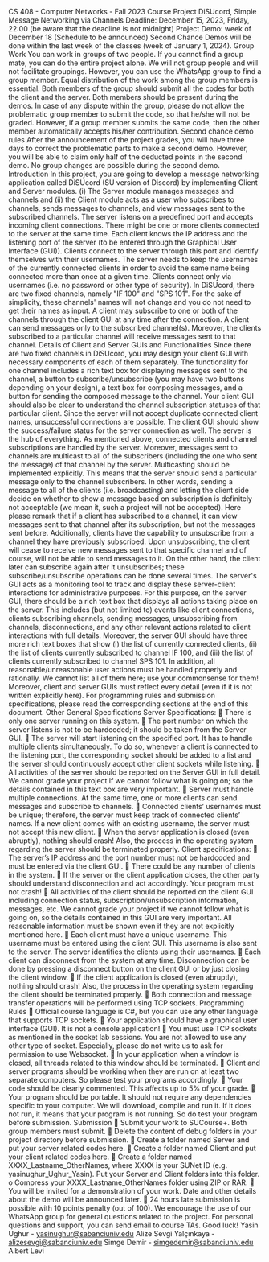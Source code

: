 CS 408 - Computer Networks - Fall 2023
Course Project
DiSUcord, Simple Message Networking via Channels
Deadline: December 15, 2023, Friday, 22:00 (be aware that the deadline is not midnight)
Project Demo: week of December 18 (Schedule to be announced)
Second Chance Demos will be done within the last week of the classes (week of January
1, 2024).
Group Work
You can work in groups of two people. If you cannot find a group mate, you can do the entire
project alone. We will not group people and will not facilitate groupings. However, you can use
the WhatsApp group to find a group member.
Equal distribution of the work among the group members is essential. Both members of the
group should submit all the codes for both the client and the server. Both members should be
present during the demos. In case of any dispute within the group, please do not allow the
problematic group member to submit the code, so that he/she will not be graded. However, if a
group member submits the same code, then the other member automatically accepts his/her
contribution.
Second chance demo rules
After the announcement of the project grades, you will have three days to correct the
problematic parts to make a second demo. However, you will be able to claim only half of the
deducted points in the second demo. No group changes are possible during the second demo.
Introduction
In this project, you are going to develop a message networking application called DiSUcord
(SU version of Discord) by implementing Client and Server modules. (i) The Server module
manages messages and channels and (ii) the Client module acts as a user who subscribes to
channels, sends messages to channels, and view messages sent to the subscribed channels.
The server listens on a predefined port and accepts incoming client connections. There might
be one or more clients connected to the server at the same time. Each client knows the IP address
and the listening port of the server (to be entered through the Graphical User Interface (GUI)).
Clients connect to the server through this port and identify themselves with their usernames.
The server needs to keep the usernames of the currently connected clients in order to avoid the
same name being connected more than once at a given time. Clients connect only via usernames
(i.e. no password or other type of security).
In DiSUcord, there are two fixed channels, namely "IF 100" and "SPS 101". For the sake of
simplicity, these channels' names will not change and you do not need to get their names as
input. A client may subscribe to one or both of the channels through the client GUI at any time
after the connection. A client can send messages only to the subscribed channel(s). Moreover,
the clients subscribed to a particular channel will receive messages sent to that channel.
Details of Client and Server GUIs and Functionalities
Since there are two fixed channels in DiSUcord, you may design your client GUI with necessary
components of each of them separately. The functionality for one channel includes a rich text
box for displaying messages sent to the channel, a button to subscribe/unsubscribe (you may
have two buttons depending on your design), a text box for composing messages, and a button
for sending the composed message to the channel. Your client GUI should also be clear to
understand the channel subscription statuses of that particular client.
Since the server will not accept duplicate connected client names, unsuccessful connections are
possible. The client GUI should show the success/failure status for the server connection as
well.
The server is the hub of everything. As mentioned above, connected clients and channel
subscriptions are handled by the server. Moreover, messages sent to channels are multicast to
all of the subscribers (including the one who sent the message) of that channel by the server.
Multicasting should be implemented explicitly. This means that the server should send a
particular message only to the channel subscribers. In other words, sending a message to all of
the clients (i.e. broadcasting) and letting the client side decide on whether to show a message
based on subscription is definitely not acceptable (we mean it, such a project will not be
accepted).
Here please remark that if a client has subscribed to a channel, it can view messages sent to that
channel after its subscription, but not the messages sent before.
Additionally, clients have the capability to unsubscribe from a channel they have previously
subscribed. Upon unsubscribing, the client will cease to receive new messages sent to that
specific channel and of course, will not be able to send messages to it. On the other hand, the
client later can subscribe again after it unsubscribes; these subscribe/unsubscribe operations can
be done several times.
The server's GUI acts as a monitoring tool to track and display these server-client interactions
for administrative purposes. For this purpose, on the server GUI, there should be a rich text box
that displays all actions taking place on the server. This includes (but not limited to) events like
client connections, clients subscribing channels, sending messages, unsubscribing from
channels, disconnections, and any other relevant actions related to client interactions with full
details. Moreover, the server GUI should have three more rich text boxes that show (i) the list
of currently connected clients, (ii) the list of clients currently subscribed to channel IF 100, and
(iii) the list of clients currently subscribed to channel SPS 101.
In addition, all reasonable/unreasonable user actions must be handled properly and
rationally. We cannot list all of them here; use your commonsense for them! Moreover,
client and server GUIs must reflect every detail (even if it is not written explicitly here).
For programming rules and submission specifications, please read the corresponding sections
at the end of this document.
Other General Specifications
Server Specifications:
 There is only one server running on this system.
 The port number on which the server listens is not to be hardcoded; it should be taken
from the Server GUI.
 The server will start listening on the specified port. It has to handle multiple clients
simultaneously. To do so, whenever a client is connected to the listening port, the
corresponding socket should be added to a list and the server should continuously accept
other client sockets while listening.
 All activities of the server should be reported on the Server GUI in full detail. We cannot
grade your project if we cannot follow what is going on; so the details contained in this
text box are very important.
 Server must handle multiple connections. At the same time, one or more clients can
send messages and subscribe to channels.
 Connected clients’ usernames must be unique; therefore, the server must keep track of
connected clients’ names. If a new client comes with an existing username, the server
must not accept this new client.
 When the server application is closed (even abruptly), nothing should crash! Also, the
process in the operating system regarding the server should be terminated properly.
Client specifications:
 The server’s IP address and the port number must not be hardcoded and must be entered
via the client GUI.
 There could be any number of clients in the system.
 If the server or the client application closes, the other party should understand
disconnection and act accordingly. Your program must not crash!
 All activities of the client should be reported on the client GUI including connection
status, subscription/unsubscription information, messages, etc. We cannot grade your
project if we cannot follow what is going on, so the details contained in this GUI are
very important. All reasonable information must be shown even if they are not explicitly
mentioned here.
 Each client must have a unique username. This username must be entered using the
client GUI. This username is also sent to the server. The server identifies the clients
using their usernames.
 Each client can disconnect from the system at any time. Disconnection can be done by
pressing a disconnect button on the client GUI or by just closing the client window.
 If the client application is closed (even abruptly), nothing should crash! Also, the
process in the operating system regarding the client should be terminated properly.
 Both connection and message transfer operations will be performed using TCP sockets.
Programming Rules
 Official course language is C#, but you can use any other language that supports TCP
sockets.
 Your application should have a graphical user interface (GUI). It is not a console
application!
 You must use TCP sockets as mentioned in the socket lab sessions. You are not allowed
to use any other type of socket. Especially, please do not write us to ask for permission
to use Websocket.
 In your application when a window is closed, all threads related to this window
should be terminated.
 Client and server programs should be working when they are run on at least two separate
computers. So please test your programs accordingly.
 Your code should be clearly commented. This affects up to 5% of your grade.
 Your program should be portable. It should not require any dependencies specific to
your computer. We will download, compile and run it. If it does not run, it means that
your program is not running. So do test your program before submission.
Submission
 Submit your work to SUCourse+. Both group members must submit.
 Delete the content of debug folders in your project directory before submission.
 Create a folder named Server and put your server related codes here.
 Create a folder named Client and put your client related codes here.
 Create a folder named XXXX_Lastname_OtherNames, where XXXX is your SUNet
ID (e.g. yasinughur_Ughur_Yasin). Put your Server and Client folders into this folder.
o Compress your XXXX_Lastname_OtherNames folder using ZIP or RAR.
 You will be invited for a demonstration of your work. Date and other details about the
demo will be announced later.
 24 hours late submission is possible with 10 points penalty (out of 100).
We encourage the use of our WhatsApp group for general questions related to the project. For
personal questions and support, you can send email to course TAs.
Good luck!
Yasin Ughur - yasinughur@sabanciuniv.edu
Alize Sevgi Yalçınkaya - alizesevgi@sabanciuniv.edu
Simge Demir - simgedemir@sabanciuniv.edu
Albert Levi
